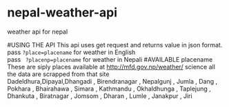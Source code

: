 # nepal-weather-api
weather api for nepal 

#USING THE API
  This api uses get request and returns value in json format.
  <br>
  pass ``` ?place=placename ``` for weather in English
  <br>
  pass ``` ?placenp=placename``` for weather in Nepali
#AVAILABLE placename
These are siply places available at http://mfd.gov.np/weather/ science all the data are scrapped from that site<br>
	Dadeldhura,Dipayal,Dhangadi , Birendranagar , Nepalgunj , Jumla , Dang , Pokhara , Bhairahawa , Simara , Kathmandu , Okhaldhunga , Taplejung , Dhankuta , Biratnagar , Jomsom , Dharan , Lumle , Janakpur , Jiri 

	

